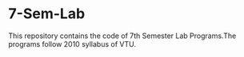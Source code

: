 # 7-Sem-Lab
This repository contains the code of 7th Semester Lab Programs.The programs follow 2010 syllabus of VTU.

